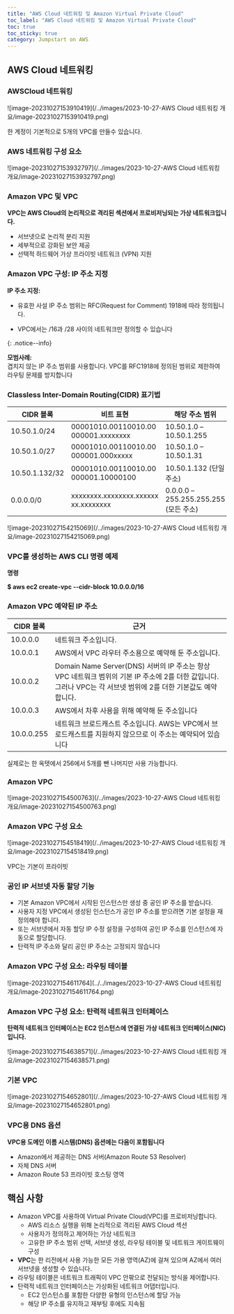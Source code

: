 ```yaml
---
title: "AWS Cloud 네트워킹 및 Amazon Virtual Private Cloud"
toc_label: "AWS Cloud 네트워킹 및 Amazon Virtual Private Cloud"
toc: true
toc_sticky: true
category: Jumpstart on AWS
---
```




## AWS Cloud 네트워킹

### AWSCloud 네트워킹

![image-20231027153910419](/../images/2023-10-27-AWS Cloud 네트워킹 개요/image-20231027153910419.png)

한 계정이 기본적으로 5개의 VPC를 만들수 있습니다.

### AWS 네트워킹 구성 요소

![image-20231027153932797](/../images/2023-10-27-AWS Cloud 네트워킹 개요/image-20231027153932797.png)



### Amazon VPC 및 VPC

**VPC는 AWS Cloud의 논리적으로 격리된 섹션에서 프로비저닝되는 가상 네트워크입니다.**  

- 서브넷으로 논리적 분리 지원  
- 세부적으로 강화된 보안 제공  
- 선택적 하드웨어 가상 프라이빗 네트워크 (VPN) 지원

### Amazon VPC 구성: IP 주소 지정

**IP 주소 지정:**

- 유효한 사설 IP 주소 범위는 RFC(Request for Comment) 1918에 따라 정의됩니다.  

- VPC에서는 /16과 /28 사이의 네트워크만 정의할 수 있습니다

{: .notice--info}

**모범사례:** <br/>겹치지 않는 IP 주소 범위를 사용합니다. VPC를 RFC1918에 정의된 범위로 제한하여 라우팅 문제를 방지합니다

### Classless Inter-Domain Routing(CIDR) 표기법

| CIDR 블록      | 비트 표현                            | 해당 주소 범위                        |
| -------------- | ------------------------------------ | ------------------------------------- |
| 10.50.1.0/24   | 00001010.00110010.00 000001.xxxxxxxx | 10.50.1.0 –10.50.1.255                |
| 10.50.1.0/27   | 00001010.00110010.00 000001.000xxxxx | 10.50.1.0 – 10.50.1.31                |
| 10.50.1.132/32 | 00001010.00110010.00 000001.10000100 | 10.50.1.132 (단일 주소)               |
| 0.0.0.0/0      | xxxxxxxx.xxxxxxxx.xxxxxx xx.xxxxxxxx | 0.0.0.0 – 255.255.255.255 (모든 주소) |

![image-20231027154215069](/../images/2023-10-27-AWS Cloud 네트워킹 개요/image-20231027154215069.png)

### VPC를 생성하는 AWS CLI 명령 예제

**명령**

<span class="hlm">**$ aws ec2 create-vpc --cidr-block 10.0.0.0/16**</span>

### Amazon VPC 예약된 IP 주소

| CIDR 블록  | 근거                                                         |
| ---------- | ------------------------------------------------------------ |
| 10.0.0.0   | 네트워크 주소입니다.                                         |
| 10.0.0.1   | AWS에서 VPC 라우터 주소용으로 예약해 둔 주소입니다.          |
| 10.0.0.2   | Domain Name Server(DNS) 서버의 IP 주소는 항상 VPC 네트워크 범위의 기본 IP 주소에 2를 더한 값입니다. 그러나 VPC는 각 서브넷 범위에 2를 더한 기본값도 예약합니다. |
| 10.0.0.3   | AWS에서 차후 사용을 위해 예약해 둔 주소입니다                |
| 10.0.0.255 | 네트워크 브로드캐스트 주소입니다. AWS는 VPC에서 브로드캐스트를 지원하지 않으므로 이 주소는 예약되어 있습니다 |

실제로는 한 옥텟에서 256에서 5개를 뺀 나머지만 사용 가능합니다.

### Amazon VPC

![image-20231027154500763](/../images/2023-10-27-AWS Cloud 네트워킹 개요/image-20231027154500763.png)

### Amazon VPC 구성 요소

![image-20231027154518419](/../images/2023-10-27-AWS Cloud 네트워킹 개요/image-20231027154518419.png)

VPC는 기본이 프라이빗

### 공인 IP 서브넷 자동 할당 기능

-  기본 Amazon VPC에서 시작된 인스턴스만 생성 중 공인 IP 주소를 받습니다.  
- 사용자 지정 VPC에서 생성된 인스턴스가 공인 IP 주소를 받으려면 기본 설정을 재정의해야 합니다.  
- 또는 서브넷에서 자동 할당 IP 수정 설정을 구성하여 공인 IP 주소를 인스턴스에 자동으로 할당합니다.  
- 탄력적 IP 주소와 달리 공인 IP 주소는 고정되지 않습니다

### Amazon VPC 구성 요소: 라우팅 테이블

![image-20231027154611764](../../images/2023-10-27-AWS Cloud 네트워킹 개요/image-20231027154611764.png)

### Amazon VPC 구성 요소: 탄력적 네트워크 인터페이스

**탄력적 네트워크 인터페이스는 EC2 인스턴스에 연결된 가상 네트워크 인터페이스(NIC)입니다.**

![image-20231027154638571](/../images/2023-10-27-AWS Cloud 네트워킹 개요/image-20231027154638571.png)

### 기본 VPC

![image-20231027154652801](/../images/2023-10-27-AWS Cloud 네트워킹 개요/image-20231027154652801.png)

### VPC용 DNS 옵션

**VPC용 도메인 이름 시스템(DNS) 옵션에는 다음이 포함됩니다**

- Amazon에서 제공하는 DNS 서버(Amazon Route 53 Resolver)
- 자체 DNS 서버
- Amazon Route 53 프라이빗 호스팅 영역

## 핵심 사항

- Amazon VPC를 사용하여 Virtual Private Cloud(VPC)를 프로비저닝합니다.  
  - AWS 리소스 실행을 위해 논리적으로 격리된 AWS Cloud 섹션  
  - 사용자가 정의하고 제어하는 가상 네트워크  
  - 고유한 IP 주소 범위 선택, 서브넷 생성, 라우팅 테이블 및 네트워크 게이트웨이 구성 
-  **VPC**는 한 리전에서 사용 가능한 모든 가용 영역(AZ)에 걸쳐 있으며 AZ에서 여러 서브넷을 생성할 수 있습니다.  
- 라우팅 테이블은 네트워크 트래픽이 VPC 안팎으로 전달되는 방식을 제어합니다.  
- 탄력적 네트워크 인터페이스는 가상화된 네트워크 어댑터입니다.  
  - EC2 인스턴스를 포함한 다양한 유형의 인스턴스에 할당 가능  
  - 해당 IP 주소를 유지하고 재부팅 후에도 지속됨